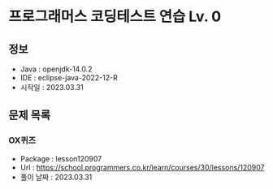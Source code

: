 # 프로그래머스 코딩테스트 연습 Lv. 0

## 정보
 - Java : openjdk-14.0.2
 - IDE : eclipse-java-2022-12-R
 - 시작일 : 2023.03.31

## 문제 목록
### OX퀴즈
  - Package : lesson120907
  - Url : https://school.programmers.co.kr/learn/courses/30/lessons/120907
  - 풀이 날짜 : 2023.03.31
